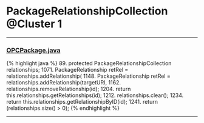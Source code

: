 # PackageRelationshipCollection @Cluster 1

***

### [OPCPackage.java](https://searchcode.com/codesearch/view/97406292/)
{% highlight java %}
89. protected PackageRelationshipCollection relationships;
1071.   PackageRelationship retRel = relationships.addRelationship(
1148.   PackageRelationship retRel = relationships.addRelationship(targetURI,
1162.     relationships.removeRelationship(id);
1204.   return this.relationships.getRelationships(id);
1212.     relationships.clear();
1234.   return this.relationships.getRelationshipByID(id);
1241.   return (relationships.size() > 0);
{% endhighlight %}

***

